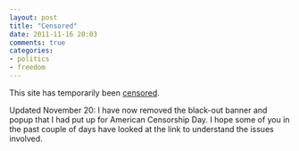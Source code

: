 ```yaml
---
layout: post
title: "Censored"
date: 2011-11-16 20:03
comments: true
categories: 
- politics
- freedom
---
```

This site has temporarily been [censored](http://americancensorship.org/).

Updated November 20: I have now removed the black-out banner and popup that I had put up for American Censorship Day. I hope some of you in the past couple of days have looked at the link to understand the issues involved.

<!--

<script type="text/javascript" src="http://americancensorship.org/js"></script>

<a style="width:400px;height:100px;vertical-align:middle;text-align:center;background-color:#000;position:absolute;z-index:5555;top:50px;left:50px;background-image:url(http://americancensorship.org/images/stop-censorship-small.png);background-position:center center;background-repeat:no-repeat;" href="http://americancensorship.org"></a>

-->
